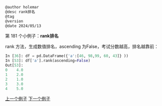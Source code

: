 
```markdown
@author holemar
@desc rank排名
@tag
@version 
@date 2024/05/13
```

第 181 个小例子：**rank排名**

rank 方法，生成数值排名，ascending 为False，考试分数越高，排名越靠前：

```python
In [36]: df = pd.DataFrame({'a':[46, 98,99, 60, 43]} )) 
In [53]: df['a'].rank(ascending=False)                   
Out[53]: 
0    4.0
1    2.0
2    1.0
3    3.0
4    5.0
```

[上一个例子](180.md)    [下一个例子](182.md)